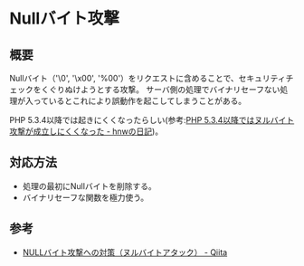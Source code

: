 # Nullバイト攻撃

## 概要

Nullバイト（'\0', '\x00', '%00'）をリクエストに含めることで、セキュリティチェックをくぐりぬけようとする攻撃。
サーバ側の処理でバイナリセーフない処理が入っているとこれにより誤動作を起こしてしまうことがある。

PHP 5.3.4以降では起きにくくなったらしい(参考:[PHP 5.3.4以降ではヌルバイト攻撃が成立しにくくなった - hnwの日記](https://hnw.hatenablog.com/entry/20121028))。

## 対応方法

* 処理の最初にNullバイトを削除する。
* バイナリセーフな関数を極力使う。

## 参考

* [NULLバイト攻撃への対策（ヌルバイトアタック） - Qiita](https://qiita.com/tabo_purify/items/d7a67709f54865df891e)

